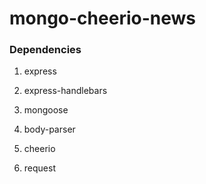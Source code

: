 # mongo-cheerio-news

### Dependencies
1. express

2. express-handlebars

3. mongoose

4. body-parser

5. cheerio

6. request
